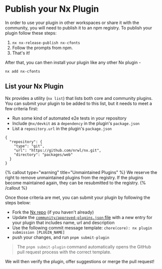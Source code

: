# Publish your Nx Plugin

In order to use your plugin in other workspaces or share it with the community, you will need to publish it to an npm registry. To publish your plugin follow these steps:

1. `nx nx-release-publish nx-cfonts`
2. Follow the prompts from npm.
3. That's it!

After that, you can then install your plugin like any other Nx plugin -

```shell
nx add nx-cfonts
```

## List your Nx Plugin

Nx provides a utility (`nx list`) that lists both core and community plugins. You can submit your plugin to be added to this list, but it needs to meet a few criteria first:

- Run some kind of automated e2e tests in your repository
- Include `@nx/devkit` as a `dependency` in the plugin's `package.json`
- List a `repository.url` in the plugin's `package.json`

```jsonc {% fileName="package.json" %}
{
  "repository": {
    "type": "git",
    "url": "https://github.com/nrwl/nx.git",
    "directory": "packages/web"
  }
}
```

{% callout type="warning" title="Unmaintained Plugins" %}
We reserve the right to remove unmaintained plugins from the registry. If the plugins become maintained again, they can be resubmitted to the registry.
{% /callout %}

Once those criteria are met, you can submit your plugin by following the steps below:

- Fork the [Nx repo](https://github.com/Jordan-Hall/onx-core/fork) (if you haven't already)
- Update the [`community/approved-plugins.json` file](https://github.com/Jordan-Hall/onx-core/blob/master/community/approved-plugins.json) with a new entry for your plugin that includes name, url and description
- Use the following commit message template: `chore(core): nx plugin submission [PLUGIN_NAME]`
- push your changes, and run `pnpm submit-plugin`

> The `pnpm submit-plugin` command automatically opens the GitHub pull request process with the correct template.

We will then verify the plugin, offer suggestions or merge the pull request!
